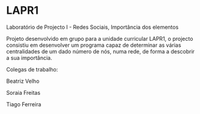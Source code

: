 # LAPR1
Laboratório de Projecto I - Redes Sociais, Importância dos elementos

Projeto desenvolvido em grupo para a unidade curricular LAPR1, o projecto consistiu em desenvolver um programa
capaz de determinar as várias centralidades de um dado número de nós, numa rede, de forma a descobrir a sua
importância.

Colegas de trabalho:

Beatriz Velho

Soraia Freitas

Tiago Ferreira
